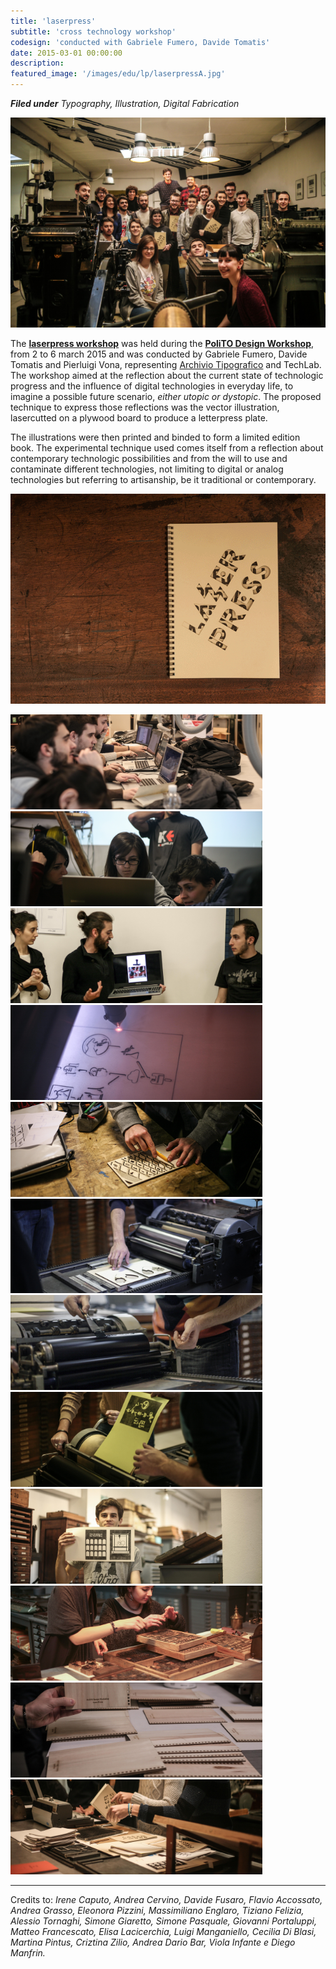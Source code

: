 ```yaml
---
title: 'laserpress'
subtitle: 'cross technology workshop'
codesign: 'conducted with Gabriele Fumero, Davide Tomatis'
date: 2015-03-01 00:00:00
description:
featured_image: '/images/edu/lp/laserpressA.jpg'
---
```

_**Filed under** Typography, Illustration, Digital Fabrication_

![](/images/edu/lp/11.jpg)


The [**laserpress workshop**](https://www.behance.net/gallery/24433755/LASERPRESS-Making-of-a-crosstechnology-workshop) was held during the [**PoliTO Design Workshop**](https://areeweb.polito.it/didattica/designworkshop/), from 2 to 6 march 2015 and was conducted by Gabriele Fumero, Davide Tomatis and Pierluigi Vona, representing [Archivio Tipografico](http://www.archiviotipografico.it/en-GB/) and TechLab. The workshop aimed at the reflection about the current state of technologic progress and the influence of digital technologies in everyday life, to imagine a possible future scenario, *either utopic or dystopic*. The proposed technique to express those reflections was the vector illustration, lasercutted on a plywood board to produce a letterpress plate.

The illustrations were then printed and binded to form a limited edition book.
The experimental technique used comes itself from a reflection about contemporary technologic possibilities and from the will to use and contaminate different technologies, not limiting to digital or analog technologies but referring to artisanship, be it traditional or contemporary.

![](/images/edu/lp/gif.gif)

<div class="gallery" data-columns="3" style="max-width: 80%;">
	<img src="/images/edu/lp/1.jpg">
	<img src="/images/edu/lp/1.1.jpg">
	<img src="/images/edu/lp/2.jpg">
	<img src="/images/edu/lp/3.jpg">
	<img src="/images/edu/lp/3.1.jpg">
	<img src="/images/edu/lp/4.jpg">
	<img src="/images/edu/lp/5.jpg">
	<img src="/images/edu/lp/6.jpg">
	<img src="/images/edu/lp/7.jpg">
	<img src="/images/edu/lp/7.1.jpg">
	<img src="/images/edu/lp/9.jpg">
	<img src="/images/edu/lp/10.jpg">

</div>

---

Credits to:
*Irene Caputo, Andrea Cervino, Davide Fusaro, Flavio Accossato, Andrea Grasso, Eleonora Pizzini, Massimiliano Englaro, Tiziano Felizia, Alessio Tornaghi, Simone Giaretto, Simone Pasquale, Giovanni Portaluppi, Matteo Francescato, Elisa Lacicerchia, Luigi Manganiello, Cecilia Di Blasi, Martina Pintus, Criztina Zilio, Andrea Dario Bar, Viola Infante e Diego Manfrin.*
